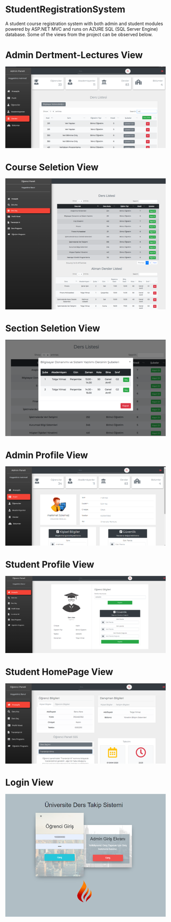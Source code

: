 # StudentRegistrationSystem

A student course registration system with both admin and student modules powered by ASP.NET MVC and runs on AZURE SQL (SQL Server Engine) database.
Some of the views from the project can be observed below.




# Admin Dertment-Lectures View
![](screenshots/departmentlectures.png)

# Course Seletion View
![](screenshots/courseselection.png)

# Section Seletion View
![](screenshots/sectionselection.png)


# Admin Profile  View
![](screenshots/adminProfile.png)

# Student Profile View
![](screenshots/studentProfile.png)


# Student HomePage View
![](screenshots/studentHomePage.png)



# Login  View
![](screenshots/login.png)








